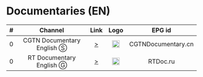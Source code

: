 <h1>Documentaries (EN)</h1>

| #   | Channel        | Link  | Logo | EPG id |
|:---:|:--------------:|:-----:|:----:|:------:|
| 0   | CGTN Documentary English Ⓢ | [>](https://news.cgtn.com/resource/live/document/cgtn-doc.m3u8) | <img height="20" src="https://i.imgur.com/JHv0WxM.png"/> | CGTNDocumentary.cn |
| 0   | RT Documentary English Ⓖ | [>](https://rt-rtd.rttv.com/dvr/rtdoc/playlist.m3u8) | <img height="20" src="https://i.imgur.com/ZEi1Wgn.png"/> | RTDoc.ru |
